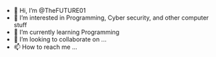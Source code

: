- 👋 Hi, I’m @TheFUTURE01
- 👀 I’m interested in Programming, Cyber security, and other computer stuff
- 🌱 I’m currently learning Programming
- 💞️ I’m looking to collaborate on ...
- 📫 How to reach me ...

<!---
TheFUTURE01/TheFUTURE01 is a ✨ special ✨ repository because its `README.md` (this file) appears on your GitHub profile.
You can click the Preview link to take a look at your changes.
--->
